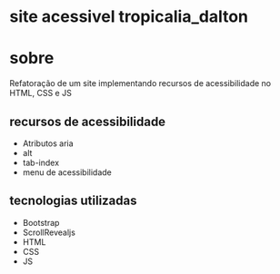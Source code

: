 # site acessivel tropicalia_dalton
# sobre
Refatoração de um site implementando recursos de acessibilidade no HTML, CSS e JS
## recursos de acessibilidade
- Atributos aria
- alt
- tab-index
- menu de acessibilidade
## tecnologias utilizadas
- Bootstrap
- ScrollRevealjs
- HTML
- CSS
- JS

